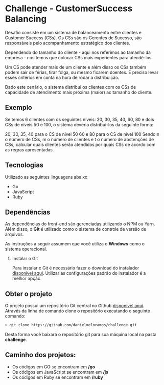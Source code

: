 # Challenge - CustomerSuccess Balancing

Desafio consiste em um sistema de balanceamento entre clientes e Customer Success (CSs). Os CSs são os Gerentes de Sucesso, são responsáveis pelo acompanhamento estratégico dos clientes.

Dependendo do tamanho do cliente - aqui nos referimos ao tamanho da empresa - nós temos que colocar CSs mais experientes para atendê-los.

Um CS pode atender mais de um cliente e além disso os CSs também podem sair de férias, tirar folga, ou mesmo ficarem doentes. É preciso levar esses critérios em conta na hora de rodar a distribuição.

Dado este cenário, o sistema distribui os clientes com os CSs de capacidade de atendimento mais próxima (maior) ao tamanho do cliente.

## Exemplo
Se temos 6 clientes com os seguintes níveis: 20, 30, 35, 40, 60, 80 e dois CSs de níveis 50 e 100, o sistema deveria distribui-los da seguinte forma:

20, 30, 35, 40 para o CS de nível 50
60 e 80 para o CS de nível 100
Sendo n o número de CSs, m o número de clientes e t o número de abstenções de CSs, calcular quais clientes serão atendidos por quais CSs de acordo com as regras apresentadas.

## Tecnologias

Utilizado as seguintes linguagens abaixo:

- Go
- JavaScript
- Ruby

## Dependências

As dependências do front-end são gerenciadas utilizando o NPM ou Yarn.
Além disso, o **Git** é utilizado como o sistema de controle de versão de arquivos.

As instruções a seguir assumem que você utiliza o **Windows** como o sistema operacional.

1. Instalar o Git

    Para instalar o Git é necessário fazer o download do instalador [disponível aqui](https://git-for-windows.github.io/).
    Utilizar as configurações padrão do instalador é a melhor opção.

## Obter o projeto

O projeto possui um repositório Git central no Github [disponível aqui](https://github.com/danielmeloramos/challenge.git).
Através da linha de comando clone o repositório executando o seguinte comando:

```bash
> git clone https://github.com/danielmeloramos/challenge.git
```

Desta forma você baixará o repositório git para sua máquina local na pasta **challenge**.

## Caminho dos projetos:

* Os códigos em GO se encontram em **/go**
* Os códigos em JavaScript se encontram em **/js**
* Os códigos em Ruby se encontram em **/ruby**
